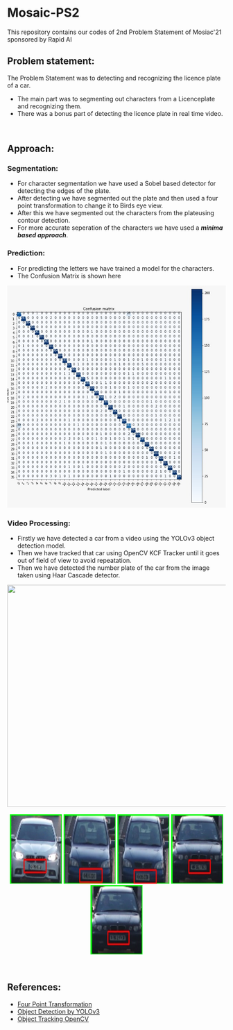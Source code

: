 # Mosaic-PS2

This repository contains our codes of 2nd Problem Statement of Mosiac'21 sponsored by Rapid AI
<br>

## Problem statement:
The Problem Statement was to detecting and recognizing the licence plate of a car. 
- The main part was to segmenting out characters from a Licenceplate and recognizing them.
- There was a bonus part of detecting the licence plate in real time video.
<br>

## Approach:
### Segmentation:
- For character segmentation we have used a Sobel based detector for detecting the edges of the plate.
- After detecting we have segmented out the plate and then used a four point transformation to change it to Birds eye view.
- After this we have segmented out the characters from the plateusing contour detection.
- For more accurate seperation of the characters we have used a **_minima based approach_**.

### Prediction:
- For predicting the letters we have trained a model for the characters.
- The Confusion Matrix is shown here
<p align="center">
    <img height="512" width="512" src="cm.jpeg">
</p>

### Video Processing:
- Firstly we have detected a car from a video using the YOLOv3 object detection model.
- Then we have tracked that car using OpenCV KCF Tracker until it goes out of field of view to avoid repeatation.
- Then we have detected the number plate of the car from the image taken using Haar Cascade detector.
<p align="center">
    <img height="512" width="512" src="tracking.gif">
</p>
<p align="center">
    <img height="160" width="120" src="6.jpg">
    <img height="160" width="120" src="12.jpg">
    <img height="160" width="120" src="13.jpg">
    <img height="160" width="120" src="14.jpg">
    <img height="160" width="120" src="15.jpg">
</p>
<br>

## References:
- [Four Point Transformation](https://www.pyimagesearch.com/2014/08/25/4-point-opencv-getperspective-transform-example/)
- [Object Detection by YOLOv3](https://towardsdatascience.com/object-detection-using-yolov3-and-opencv-19ee0792a420)
- [Object Tracking OpenCV](https://www.pyimagesearch.com/2018/07/30/opencv-object-tracking/)
